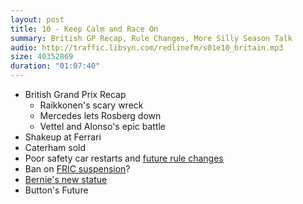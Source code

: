 ```yaml
---
layout: post
title: 10 - Keep Calm and Race On
summary: British GP Recap, Rule Changes, More Silly Season Talk
audio: http://traffic.libsyn.com/redlinefm/s01e10_britain.mp3
size: 40352869
duration: "01:07:40"
---
```


* British Grand Prix Recap
  * Raikkonen's scary wreck
  * Mercedes lets Rosberg down
  * Vettel and Alonso's epic battle
* Shakeup at Ferrari
* Caterham sold
* Poor safety car restarts and [future rule changes](http://www.autoblog.com/2014/06/29/f1-standing-restarts-safety-car/)
* Ban on [FRIC suspension](http://www.formula1.com/news/features/2014/7/16087.html)?
* [Bernie's new statue](http://www.pitpass.com/52017/Bernie-gets-a-new-bodyguard)
* Button's Future

<!-- more --> 

<audio src="http://traffic.libsyn.com/redlinefm/s01e10_britain.mp3" preload="none" />

[Download MP3](http://traffic.libsyn.com/redlinefm/s01e10_britain.mp3)
